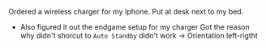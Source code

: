 Ordered a wireless charger for my Iphone. Put at desk next to my bed.
- Also figured it out the endgame setup for my charger
Got the reason why didn't shorcut to `Auto Standby` didn't work -> Orientation left-rigtht